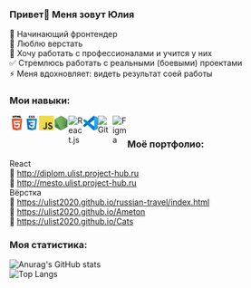 ### Привет👋 Меня зовут Юлия

 
👶 Начинающий фронтендер   
🌱 Люблю верстать  
💪 Хочу работать с профессионалами и учится у них  
✅ Стремлюсь работать с реальными (боевыми) проектами  
⚡️ Меня вдохновляет: видеть результат соей работы 
<br/>

### Мои навыки:

<img align="left" alt="HTML5" width="26px" src="https://raw.githubusercontent.com/github/explore/80688e429a7d4ef2fca1e82350fe8e3517d3494d/topics/html/html.png"/>
<img align="left" alt="CSS3" width="26px" src="https://raw.githubusercontent.com/github/explore/80688e429a7d4ef2fca1e82350fe8e3517d3494d/topics/css/css.png"/>
<img align="left" alt="JavaScript" width="26px" src="https://raw.githubusercontent.com/github/explore/80688e429a7d4ef2fca1e82350fe8e3517d3494d/topics/javascript/javascript.png"/>
<img align="left" alt="Node.js" width="26px" src="https://raw.githubusercontent.com/github/explore/80688e429a7d4ef2fca1e82350fe8e3517d3494d/topics/nodejs/nodejs.png"/>
<img align="left" alt="React.js" width="26px" src="https://img.icons8.com/office/16/000000/react.png"/>
<img align="left" alt="Vsual Studio Code" width="26px" src="https://raw.githubusercontent.com/github/explore/80688e429a7d4ef2fca1e82350fe8e3517d3494d/topics/visual-studio-code/visual-studio-code.png"/>
<img align="left" alt="Git" width="26px" src="https://www.cesarsotovalero.net/img/git_logo.png"/>
<img align="left" alt="Figma" width="26px" src="https://img.icons8.com/color/48/000000/figma--v1.png"/>
<br/>  

### Моё портфолио:  
 
React  
📌 http://diplom.ulist.project-hub.ru  
📌 http://mesto.ulist.project-hub.ru   
Вёрстка  
📌 https://ulist2020.github.io/russian-travel/index.html   
📌 https://ulist2020.github.io/Ameton  
📌 https://ulist2020.github.io/Cats


### Моя статистика:


![Anurag's GitHub stats](https://github-readme-stats.vercel.app/api?username=ulist2020&show_icons=true&theme=radical)  
![Top Langs](https://github-readme-stats.vercel.app/api/top-langs/?username=ulist2020&layout=compact)

